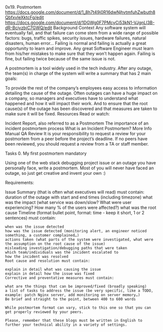 0x19. Postmortem
https://docs.google.com/document/d/1_8h7t49j0R16dwNjhvtmfuhZwbuth8QbfxvIeXktcFg/edit
https://docs.google.com/document/d/1DGWg0F7PMcyCi53kN1-VJgnLl3B-dR-BciyzbjC7GWQ/edit
Background Context
Any software system will eventually fail, and that failure can come stem from a wide range of possible factors: bugs, traffic spikes, security issues, hardware failures, natural disasters, human error… Failing is normal and failing is actually a great opportunity to learn and improve. Any great Software Engineer must learn from his/her mistakes to make sure that they won’t happen again. Failing is fine, but failing twice because of the same issue is not.

A postmortem is a tool widely used in the tech industry. After any outage, the team(s) in charge of the system will write a summary that has 2 main goals:

To provide the rest of the company’s employees easy access to information detailing the cause of the outage. Often outages can have a huge impact on a company, so managers and executives have to understand what happened and how it will impact their work.
And to ensure that the root cause(s) of the outage has been discovered and that measures are taken to make sure it will be fixed.
Resources
Read or watch:

Incident Report, also referred to as a Postmortem
The importance of an incident postmortem process
What is an Incident Postmortem?
More Info
Manual QA Review
It is your responsibility to request a review for your postmortem from a peer before the project’s deadline. If no peers have been reviewed, you should request a review from a TA or staff member.

Tasks
0. My first postmortem
mandatory


Using one of the web stack debugging project issue or an outage you have personally face, write a postmortem. Most of you will never have faced an outage, so just get creative and invent your own :)

Requirements:

Issue Summary (that is often what executives will read) must contain:
duration of the outage with start and end times (including timezone)
	what was the impact (what service was down/slow? What were user experiencing? How many % of the users were affected?)
	what was the root cause
	Timeline (format bullet point, format: time - keep it short, 1 or 2 sentences) must contain:

	when was the issue detected
	how was the issue detected (monitoring alert, an engineer noticed something, a customer complained…)
	actions taken (what parts of the system were investigated, what were the assumption on the root cause of the issue)
	misleading investigation/debugging paths that were taken
	which team/individuals was the incident escalated to
	how the incident was resolved
	Root cause and resolution must contain:

	explain in detail what was causing the issue
	explain in detail how the issue was fixed
	Corrective and preventative measures must contain:

	what are the things that can be improved/fixed (broadly speaking)
	a list of tasks to address the issue (be very specific, like a TODO, example: patch Nginx server, add monitoring on server memory…)
	Be brief and straight to the point, between 400 to 600 words

	While postmortem format can vary, stick to this one so that you can get properly reviewed by your peers.

	Please, remember that these blogs must be written in English to further your technical ability in a variety of settings.
